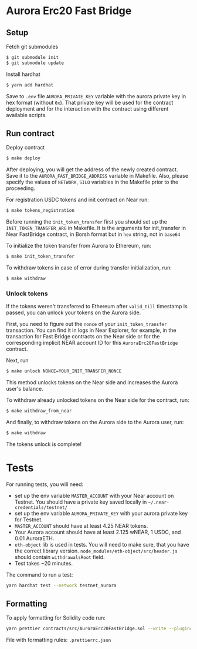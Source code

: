 # Aurora Erc20 Fast Bridge
## Setup
Fetch git submodules
```bash
$ git submodule init
$ git submodule update
```

Install hardhat
```bash
$ yarn add hardhat
```
Save to `.env` file `AURORA_PRIVATE_KEY` variable with the aurora private key in hex format (without `0x`). That private key will be used for the contract deployment and for the interaction with the contract using different available scripts.

## Run contract
Deploy contract
```bash
$ make deploy
```
After deploying, you will get the address of the newly created contract. Save it to the `AURORA_FAST_BRIDGE_ADDRESS` variable in Makefile. Also, please specify the values of `NETWORK`, `SILO` variables in the Makefile prior to the proceeding.


For registration USDC tokens and init contract on Near run:
```bash
$ make tokens_registration
```

Before running the `init_token_transfer` first you should set up the `INIT_TOKEN_TRANSFER_ARG` in Makefile.
It is the arguments for init_transfer in Near FastBridge contract, in Borsh format but in `hex` string, not in `base64` 

To initialize the token transfer from Aurora to Ethereum, run:
```bash
$ make init_token_transfer
``` 

To withdraw tokens in case of error during transfer initialization, run:
```bash
$ make withdraw
```

### Unlock tokens
If the tokens weren't transferred to Ethereum after `valid_till` timestamp is passed, you can
unlock your tokens on the Aurora side.

First, you need to figure out the `nonce` of your `init_token_transfer` transaction. You
can find it in logs in Near Explorer, for example, in the transaction
for Fast Bridge contracts on the Near side or for the corresponding
implicit NEAR account ID for this `AuroraErc20FastBridge` contract.

Next, run
```bash
$ make unlock NONCE=YOUR_INIT_TRANSFER_NONCE
```
This method unlocks tokens on the Near side and increases the Aurora user's balance.


To withdraw already unlocked tokens on the Near side for the contract, run:
```bash
$ make withdraw_from_near
```

And finally, to withdraw tokens on the Aurora side to the Aurora user, run:
```bash
$ make withdraw
```

The tokens unlock is complete!

# Tests
For running tests, you will need:
* set up the env variable `MASTER_ACCOUNT` with your Near account on Testnet. You should have a private key saved locally in `~/.near-credentials/testnet/`
* set up the env variable `AURORA_PRIVATE_KEY` with your aurora private key for Testnet.
* `MASTER_ACCOUNT` should have at least 4.25 NEAR tokens.
* Your Aurora account should have at least 2.125 wNEAR, 1 USDC, and 0.01 AuroraETH.
* `eth-object` lib is used in tests. You will need to make sure, that you have the correct library version. `node_modules/eth-object/src/header.js` should contain `withdrawalsRoot` field.
* Test takes ~20 minutes.

The command to run a test: 
```bash
yarn hardhat test --network testnet_aurora
```

## Formatting
To apply formatting for Solidity code run:
```bash
yarn prettier contracts/src/AuroraErc20FastBridge.sol --write --plugin=prettier-plugin-solidity
```

File with formatting rules: `.prettierrc.json`